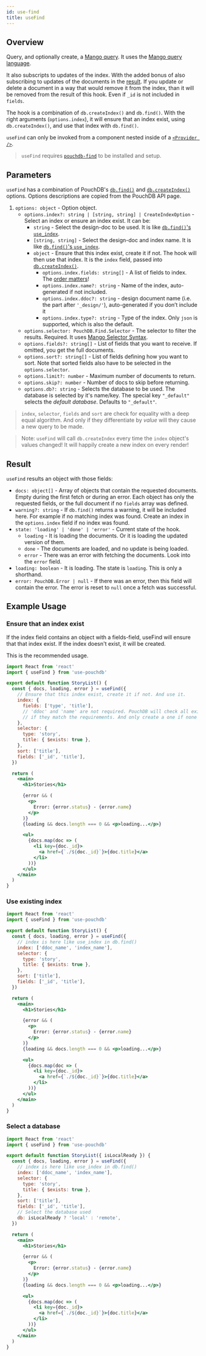 ```yaml
---
id: use-find
title: useFind
---
```


## Overview

Query, and optionally create, a [Mango query](https://pouchdb.com/guides/mango-queries.html).
It uses the [Mango query language](https://docs.couchdb.org/en/stable/api/database/find.html#selector-syntax).

It also subscripts to updates of the index. With the added bonus of also subscribing to updates of
the documents in the [result](#result). If you update or delete a document in a way that would
remove it from the index, than it will be removed from the result of this hook. Even if `_id` is
not included in `fields`.

The hook is a combination of `db.createIndex()` and `db.find()`. With the right arguments (`options.index`),
it will ensure that an index exist, using `db.createIndex()`, and use that index with `db.find()`.

`useFind` can only be invoked from a component nested inside of a [`<Provider />`](./provider.md).

> `useFind` requires [`pouchdb-find`](https://www.npmjs.com/package/pouchdb-find) to be
> installed and setup.

## Parameters

`useFind` has a combination of PouchDB's [`db.find()`](https://pouchdb.com/api.html#query_index)
and [`db.createIndex()`](https://pouchdb.com/api.html#create_index) options.
Options descriptions are copied from the PouchDB API page.

1. `options: object` - Option object.
   - `options.index?: string | [string, string] | CreateIndexOption` - Select an index or ensure
     an index exist. It can be:
     - `string` - Select the design-doc to be used. It is like
       [`db.find()`'s `use_index`](https://pouchdb.com/api.html#query_index).
     - `[string, string]` - Select the design-doc and index name. It is like
       [`db.find()`'s `use_index`](https://pouchdb.com/api.html#query_index).
     - `object` - Ensure that this index exist, create it if not.
       The hook will then use that index. It is the `index` field, passed into
       [`db.createIndex()`](https://pouchdb.com/api.html#create_index).
       - `options.index.fields: string[]` - A list of fields to index.
         The [order matters](https://pouchdb.com/guides/mango-queries.html#more-than-one-field)!
       - `options.index.name?: string` - Name of the index, auto-generated if not included.
       - `options.index.ddoc?: string` - design document name (i.e. the part after `'_design/'`),
         auto-generated if you don’t include it
       - `options.index.type?: string` - Type of the index. Only `json` is supported,
         which is also the default.
   - `options.selector: PouchDB.Find.Selector` - The selector to filter the results. Required.
     It uses [Mango Selector Syntax](https://docs.couchdb.org/en/stable/api/database/find.html#selector-syntax).
   - `options.fields?: string[]` - List of fields that you want to receive.
     If omitted, you get the full documents.
   - `options.sort?: string[]` - List of fields defining how you want to sort.
     Note that sorted fields also have to be selected in the `options.selector`.
   - `options.limit?: number` - Maximum number of documents to return.
   - `options.skip?: number` - Number of docs to skip before returning.
   - `options.db?: string` - Selects the database to be used. The database is selected by it's name/key.
     The special key `"_default"` selects the _default database_. Defaults to `"_default"`.

> `index`, `selector`, `fields` and `sort` are check for equality with a deep equal algorithm.
> And only if they differentiate by _value_ will they cause a new query to be made.

> Note: `useFind` will call `db.createIndex` every time the `index` object's values changed!
> It will happily create a new index on every render!

## Result

`useFind` results an object with those fields:

- `docs: object[]` - Array of objects that contain the requested documents.
  Empty during the first fetch or during an error. Each object has only the requested fields,
  or the full document if no `fields` array was defined.
- `warning?: string` - If `db.find()` returns a warning, it will be included here.
  For example if no matching index was found. Create an index in the `options.index` field if no index was found.
- `state: 'loading' | 'done' | 'error'` - Current state of the hook.
  - `loading` - It is loading the documents. Or it is loading the updated version of them.
  - `done` - The documents are loaded, and no update is being loaded.
  - `error` - There was an error with fetching the documents. Look into the `error` field.
- `loading: boolean` - It is loading. The state is `loading`. This is only a shorthand.
- `error: PouchDB.Error | null` - If there was an error, then this field will contain the error.
  The error is reset to `null` once a fetch was successful.

## Example Usage

### Ensure that an index exist

If the index field contains an object with a fields-field, useFind will ensure that that index exist.
If the index doesn't exist, it will be created.

This is the recommended usage.

```jsx
import React from 'react'
import { useFind } from 'use-pouchdb'

export default function StoryList() {
  const { docs, loading, error } = useFind({
    // Ensure that this index exist, create it if not. And use it.
    index: {
      fields: ['type', 'title'],
      // 'ddoc' and 'name' are not required. PouchDB will check all existing indexes
      // if they match the requirements. And only create a one if none match.
    },
    selector: {
      type: 'story',
      title: { $exists: true },
    },
    sort: ['title'],
    fields: ['_id', 'title'],
  })

  return (
    <main>
      <h1>Stories</h1>

      {error && (
        <p>
          Error: {error.status} - {error.name}
        </p>
      )}
      {loading && docs.length === 0 && <p>loading...</p>}

      <ul>
        {docs.map(doc => (
          <li key={doc._id}>
            <a href={`./${doc._id}`}>{doc.title}</a>
          </li>
        ))}
      </ul>
    </main>
  )
}
```

### Use existing index

```jsx
import React from 'react'
import { useFind } from 'use-pouchdb'

export default function StoryList() {
  const { docs, loading, error } = useFind({
    // index is here like use_index in db.find()
    index: ['ddoc_name', 'index_name'],
    selector: {
      type: 'story',
      title: { $exists: true },
    },
    sort: ['title'],
    fields: ['_id', 'title'],
  })

  return (
    <main>
      <h1>Stories</h1>

      {error && (
        <p>
          Error: {error.status} - {error.name}
        </p>
      )}
      {loading && docs.length === 0 && <p>loading...</p>}

      <ul>
        {docs.map(doc => (
          <li key={doc._id}>
            <a href={`./${doc._id}`}>{doc.title}</a>
          </li>
        ))}
      </ul>
    </main>
  )
}
```

### Select a database

```jsx
import React from 'react'
import { useFind } from 'use-pouchdb'

export default function StoryList({ isLocalReady }) {
  const { docs, loading, error } = useFind({
    // index is here like use_index in db.find()
    index: ['ddoc_name', 'index_name'],
    selector: {
      type: 'story',
      title: { $exists: true },
    },
    sort: ['title'],
    fields: ['_id', 'title'],
    // Select the database used
    db: isLocalReady ? 'local' : 'remote',
  })

  return (
    <main>
      <h1>Stories</h1>

      {error && (
        <p>
          Error: {error.status} - {error.name}
        </p>
      )}
      {loading && docs.length === 0 && <p>loading...</p>}

      <ul>
        {docs.map(doc => (
          <li key={doc._id}>
            <a href={`./${doc._id}`}>{doc.title}</a>
          </li>
        ))}
      </ul>
    </main>
  )
}
```
